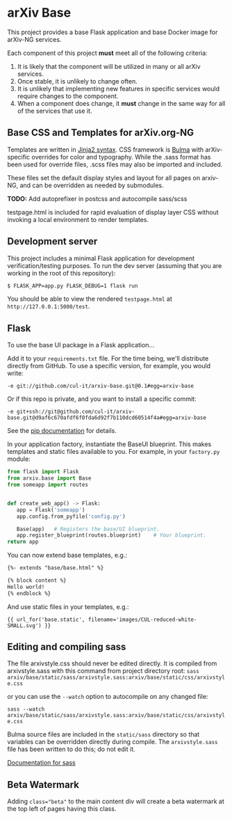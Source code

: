 # arXiv Base

This project provides a base Flask application and base Docker image for
arXiv-NG services.

Each component of this project **must** meet all of the following criteria:

1. It is likely that the component will be utilized in many or all arXiv
   services.
2. Once stable, it is unlikely to change often.
3. It is unlikely that implementing new features in specific services
   would require changes to the component.
4. When a component does change, it **must** change in the same way for all of
   the services that use it.

## Base CSS and Templates for arXiv.org-NG

Templates are written in [Jinja2 syntax](http://jinja.pocoo.org/docs/2.9/). CSS
framework is [Bulma](http://bulma.io) with arXiv-specific overrides for color
and typography. While the .sass format has been used for override files, .scss
files may also be imported and included.

These files set the default display styles and layout for all pages on
arxiv-NG, and can be overridden as needed by submodules.

**TODO:** Add autoprefixer in postcss and autocompile sass/scss

testpage.html is included for rapid evaluation of display layer CSS without
invoking a local environment to render templates.

## Development server

This project includes a minimal Flask application for development
verification/testing purposes. To run the dev server (assuming that you are
working in the root of this repository):

```bash
$ FLASK_APP=app.py FLASK_DEBUG=1 flask run
```

You should be able to view the rendered ``testpage.html`` at
``http://127.0.0.1:5000/test``.

## Flask

To use the base UI package in a Flask application...

Add it to your ``requirements.txt`` file. For the time being, we'll
distribute directly from GitHub. To use a specific version, for example, you
would write:

``-e git://github.com/cul-it/arxiv-base.git@0.1#egg=arxiv-base``

Or if this repo is private, and you want to install a specific commit:

``-e git+ssh://git@github.com/cul-it/arxiv-base.git@d9af6c670afdf6f0fda6d92f7b110dcd60514f4a#egg=arxiv-base``

See the [pip documentation](https://pip.pypa.io/en/latest/reference/pip_install/#git)
for details.

In your application factory, instantiate the BaseUI blueprint. This makes
templates and static files available to you. For example, in your
``factory.py`` module:

```python
from flask import Flask
from arxiv.base import Base
from someapp import routes


def create_web_app() -> Flask:
   app = Flask('someapp')
   app.config.from_pyfile('config.py')

   Base(app)   # Registers the base/UI blueprint.
   app.register_blueprint(routes.blueprint)    # Your blueprint.
return app
```

You can now extend base templates, e.g.:

```html
{%- extends "base/base.html" %}

{% block content %}
Hello world!
{% endblock %}
```

And use static files in your templates, e.g.:

```
{{ url_for('base.static', filename='images/CUL-reduced-white-SMALL.svg') }}
```

## Editing and compiling sass

The file arxivstyle.css should never be edited directly. It is compiled from
arxivstyle.sass with this command from project directory root:
```sass arxiv/base/static/sass/arxivstyle.sass:arxiv/base/static/css/arxivstyle.css```

or you can use the ``--watch`` option to autocompile on any changed file:

```sass --watch arxiv/base/static/sass/arxivstyle.sass:arxiv/base/static/css/arxivstyle.css```

Bulma source files are included in the ``static/sass`` directory so that
variables can be overridden directly during compile. The ``arxivstyle.sass``
file has been written to do this; do not edit it.

[Documentation for sass](http://sass-lang.com/documentation/file.SASS_REFERENCE.html)

## Beta Watermark

Adding ``class="beta"`` to the main content div will create a beta watermark at
 the top left of pages having this class.
